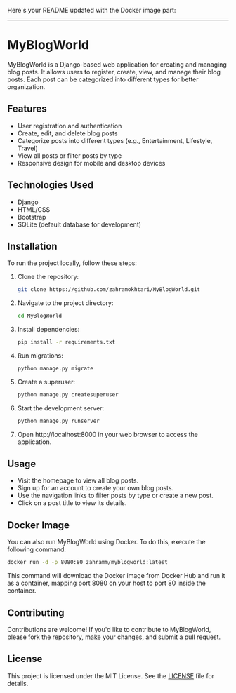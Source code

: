 Here's your README updated with the Docker image part:

---

# MyBlogWorld

MyBlogWorld is a Django-based web application for creating and managing blog posts. It allows users to register, create, view, and manage their blog posts. Each post can be categorized into different types for better organization.

## Features

- User registration and authentication
- Create, edit, and delete blog posts
- Categorize posts into different types (e.g., Entertainment, Lifestyle, Travel)
- View all posts or filter posts by type
- Responsive design for mobile and desktop devices

## Technologies Used

- Django
- HTML/CSS
- Bootstrap
- SQLite (default database for development)

## Installation

To run the project locally, follow these steps:

1. Clone the repository:

   ```bash
   git clone https://github.com/zahramokhtari/MyBlogWorld.git
   ```

2. Navigate to the project directory:

   ```bash
   cd MyBlogWorld
   ```

3. Install dependencies:

   ```bash
   pip install -r requirements.txt
   ```

4. Run migrations:

   ```bash
   python manage.py migrate
   ```

5. Create a superuser:

   ```bash
   python manage.py createsuperuser
   ```

6. Start the development server:

   ```bash
   python manage.py runserver
   ```

7. Open http://localhost:8000 in your web browser to access the application.

## Usage

- Visit the homepage to view all blog posts.
- Sign up for an account to create your own blog posts.
- Use the navigation links to filter posts by type or create a new post.
- Click on a post title to view its details.

## Docker Image

You can also run MyBlogWorld using Docker. To do this, execute the following command:

```bash
docker run -d -p 8080:80 zahramm/myblogworld:latest
```

This command will download the Docker image from Docker Hub and run it as a container, mapping port 8080 on your host to port 80 inside the container.

## Contributing

Contributions are welcome! If you'd like to contribute to MyBlogWorld, please fork the repository, make your changes, and submit a pull request.

## License

This project is licensed under the MIT License. See the [LICENSE](LICENSE) file for details.

